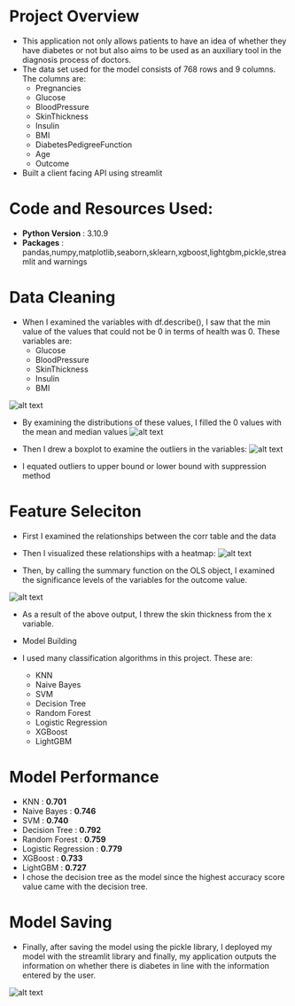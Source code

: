 # Project Overview
* This application not only allows patients to have an idea of whether they have diabetes or not but also aims to be used as an auxiliary tool in the diagnosis process of doctors.
* The data set used for the model consists of 768 rows and 9 columns. The columns are:
	* Pregnancies
	* Glucose
	* BloodPressure
	* SkinThickness
	* Insulin
	* BMI
	* DiabetesPedigreeFunction
	* Age
	* Outcome
* Built a client facing API using streamlit

# Code and Resources Used:
* **Python Version** : 3.10.9
* **Packages** : pandas,numpy,matplotlib,seaborn,sklearn,xgboost,lightgbm,pickle,streamlit and warnings

# Data Cleaning
* When I examined the variables with df.describe(), I saw that the min value of the values that could not be 0 in terms of health was 0. These variables are:
	* Glucose
	* BloodPressure
	* SkinThickness
	* Insulin
	* BMI


![alt text](https://github.com/gamzeaslan/diabetes_prediction_app/blob/main/describe.png "Describe")

* By examining the distributions of these values, I filled the 0 values with the mean and median values
![alt text](https://github.com/gamzeaslan/diabetes_prediction_app/blob/main/hist.png "Hist Graph")

* Then I drew a boxplot to examine the outliers in the variables:
![alt text](https://github.com/gamzeaslan/diabetes_prediction_app/blob/main/outlier.png "Outlier-Boxplot")

* I equated outliers to upper bound or lower bound with suppression method

# Feature Seleciton
* First I examined the relationships between the corr table and the data
* Then I visualized these relationships with a heatmap:
![alt text](https://github.com/gamzeaslan/diabetes_prediction_app/blob/main/heatmap%20.png "Heatmap")

* Then, by calling the summary function on the OLS object, I examined the significance levels of the variables for the outcome value.

![alt text](https://github.com/gamzeaslan/diabetes_prediction_app/blob/main/summary.png "OLS summary")
* As a result of the above output, I threw the skin thickness from the x variable.

* Model Building
* I used many classification algorithms in this project. These are:
	* KNN
	* Naive Bayes
	* SVM
	* Decision Tree
	* Random Forest
	* Logistic Regression
	* XGBoost
	* LightGBM
# Model Performance 
* KNN : **0.701**
* Naive Bayes : **0.746**
* SVM : **0.740**
* Decision Tree : **0.792**
* Random Forest : **0.759**
* Logistic Regression : **0.779**
* XGBoost : **0.733**
* LightGBM : **0.727**
* I chose the decision tree as the model since the highest accuracy score value came with the decision tree.

# Model Saving
* Finally, after saving the model using the pickle library, I deployed my model with the streamlit library and finally, my application outputs the information on whether there is diabetes in line with the information entered by the user.

![alt text](https://github.com/gamzeaslan/diabetes_prediction_app/blob/main/web.png "WEB")


